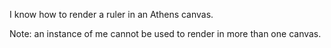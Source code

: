 I know how to render a ruler in an Athens canvas.

Note: an instance of me cannot be used to render in more than one canvas.